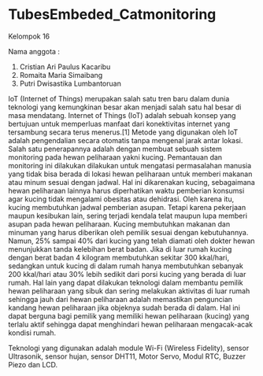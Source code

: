 # TubesEmbeded_Catmonitoring

Kelompok 16 

Nama anggota :
1. Cristian Ari Paulus Kacaribu 
2. Romaita Maria Simaibang
3. Putri Dwisastika Lumbantoruan



IoT (Internet of Things) merupakan salah satu tren baru dalam dunia teknologi yang kemungkinan besar akan menjadi salah satu hal besar di masa mendatang. Internet of Things (IoT) adalah sebuah konsep yang bertujuan untuk memperluas manfaat dari konektivitas internet yang tersambung secara terus menerus.[1] Metode yang digunakan oleh IoT adalah pengendalian secara otomatis tanpa mengenal jarak antar lokasi. Salah satu penerapannya adalah dengan membuat sebuah sistem monitoring pada hewan peliharaan yakni kucing. Pemantauan dan monitoring ini dilakukan dilakukan untuk mengatasi permasalahan manusia yang tidak bisa berada di lokasi hewan peliharaan untuk memberi makanan atau minum sesuai dengan jadwal. Hal ini dikarenakan kucing, sebagaimana hewan peliharaan lainnya harus diperhatikan waktu pemberian konsumsi agar kucing tidak mengalami obesitas atau dehidrasi. Oleh karena itu, kucing membutuhkan jadwal pemberian asupan. Tetapi karena pekerjaan maupun kesibukan lain, sering terjadi kendala telat maupun lupa memberi asupan pada hewan peliharaan.
Kucing membutuhkan makanan dan minuman yang harus diberikan oleh pemilik sesuai dengan kebutuhannya. Namun, 25% sampai 40% dari kucing yang telah diamati oleh dokter hewan menunjukkan tanda kelebihan berat badan. Jika di luar rumah kucing dengan berat badan 4 kilogram membutuhkan sekitar 300 kkal/hari, sedangkan untuk kucing di dalam rumah hanya membutuhkan sebanyak 200 kkal/hari atau 30% lebih sedikit dari porsi kucing yang berada di luar rumah.
Hal lain yang dapat dilakukan teknologi dalam membantu pemilik hewan peliharaan yang sibuk dan sering melakukan aktivitas di luar rumah sehingga jauh dari hewan peliharaan adalah memastikan penguncian kandang hewan peliharaan jika objeknya sudah berada di dalam. Hal ini dapat berguna bagi pemilik yang memiliki hewan peliharaan (kucing) yang terlalu aktif sehingga dapat menghindari hewan peliharaan mengacak-acak kondisi rumah.

Teknologi yang digunakan adalah module Wi-Fi (Wireless Fidelity), sensor Ultrasonik, sensor hujan, sensor DHT11, Motor Servo, Modul RTC, Buzzer Piezo dan LCD.
